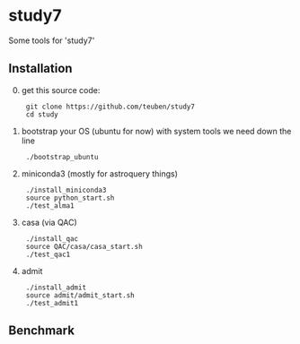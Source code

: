# study7

Some tools for 'study7'

## Installation

0. get this source code:

        git clone https://github.com/teuben/study7
        cd study
         

1. bootstrap your OS (ubuntu for now) with system tools we need down the line

        ./bootstrap_ubuntu

2. miniconda3 (mostly for astroquery things)

        ./install_miniconda3
        source python_start.sh
        ./test_alma1

3. casa (via QAC)

        ./install_qac
        source QAC/casa/casa_start.sh
        ./test_qac1


4. admit

        ./install_admit
        source admit/admit_start.sh
        ./test_admit1

## Benchmark




